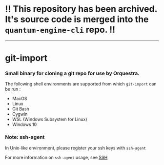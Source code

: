# ‼ This repository has been archived. It's source code is merged into the `quantum-engine-cli` repo. ‼️

---

# git-import
### Small binary for cloning a git repo for use by Orquestra.

The following shell environments are supported from which `git-import` can be run :

- MacOS
- Linux
- Git Bash
- Cygwin
- WSL (Windows Subsystem for Linux)
- Windows 10

### Note: ssh-agent
In Unix-like environment, please register your ssh keys with `ssh-agent`

For more information on `ssh-agent` usage, see [SSH](https://wiki.archlinux.org/index.php/SSH_keys)
